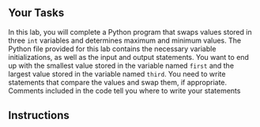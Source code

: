 ## Your Tasks

In this lab, you will complete a Python program that swaps values stored in three `int` variables and determines maximum and minimum values. The Python file provided for this lab contains the necessary variable initializations, as well as the input and output statements. You want to end up with the smallest value stored in the variable named `first` and the largest value stored in the variable named `third`. You need to write statements that compare the values and swap them, if appropriate. Comments included in the code tell you where to write your statements

## Instructions
